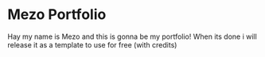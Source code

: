# Mezo Portfolio
Hay my name is Mezo and this is gonna be my portfolio!
When its done i will release it as a template to use for free (with credits)
